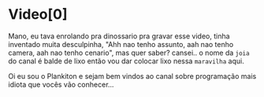 # Video[0]

Mano, eu tava enrolando pra dinossario pra gravar esse video, tinha inventado muita desculpinha, "Ahh nao tenho assunto, aah nao tenho camera, aah nao tenho cenario", mas  quer saber? cansei.. o nome da `joia` do canal é balde de lixo então vou dar colocar lixo nessa `maravilha` aqui.

Oi eu sou o Plankiton e sejam bem vindos ao canal sobre programação mais idiota que vocês vão conhecer... 